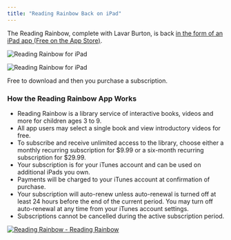 ```yaml
---
title: "Reading Rainbow Back on iPad"
---
```

<p>The Reading Rainbow, complete with Lavar Burton, is back <a href="http://click.linksynergy.com/fs-bin/stat?id=6PFrOqNV4B8&offerid=146261&type=3&subid=0&tmpid=1826&RD_PARM1=http%253A%252F%252Fitunes.apple.com%252Fus%252Fapp%252Freading-rainbow%252Fid512350210%253Fmt%253D8%2526uo%253D4%2526partnerId%253D30" target="itunes_store">in the form of an iPad app (Free on the App Store)</a>.</p>
<p><img src="https://chrisenns.com/wp-content/uploads/2012/06/Reading-Rainbow-for-iPad.png" alt="Reading Rainbow for iPad" title="Reading Rainbow for iPad" class="aligncenter size-full wp-image-20517" /></p>
<p><img src="https://chrisenns.com/wp-content/uploads/2012/06/Reading-Rainbow-for-iPad-2.png" alt="Reading Rainbow for iPad" title="Reading Rainbow for iPad" class="aligncenter size-full wp-image-20518" /></p>
<p>Free to download and then you purchase a subscription.</p>
<h3>How the Reading Rainbow App Works</h3>
<ul>
<li>Reading Rainbow is a library service of interactive books, videos and more for children ages 3 to 9.</li>
<li>All app users may select a single book and view introductory videos for free.</li>
<li>To subscribe and receive unlimited access to the library, choose either a monthly recurring subscription for $9.99 or a six-month recurring subscription for $29.99.</li>
<li>Your subscription is for your iTunes account and can be used on additional iPads you own.</li>
<li>Payments will be charged to your iTunes account at confirmation of purchase.</li>
<li>Your subscription will auto-renew unless auto-renewal is turned off at least 24 hours before the end of the current period. You may turn off auto-renewal at any time from your iTunes account settings.</li>
<li>Subscriptions cannot be cancelled during the active subscription period.</li>
</ul>
<p><a href="http://click.linksynergy.com/fs-bin/stat?id=6PFrOqNV4B8&offerid=146261&type=3&subid=0&tmpid=1826&RD_PARM1=http%253A%252F%252Fitunes.apple.com%252Fus%252Fapp%252Freading-rainbow%252Fid512350210%253Fmt%253D8%2526uo%253D4%2526partnerId%253D30" target="itunes_store"><img src="http://r.mzstatic.com/images/web/linkmaker/badge_appstore-lrg.gif" alt="Reading Rainbow - Reading Rainbow" style="border: 0;"/></a></p>
